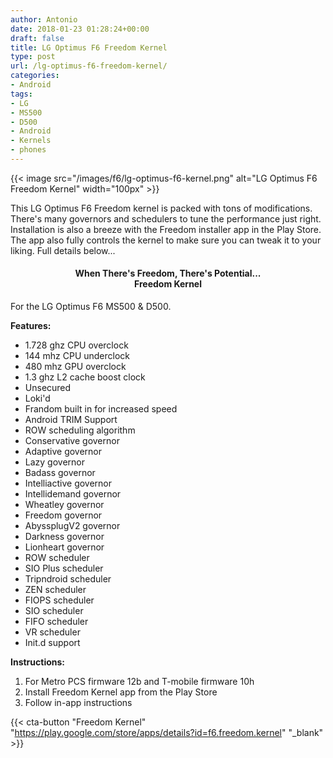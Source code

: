 ```yaml
---
author: Antonio
date: 2018-01-23 01:28:24+00:00
draft: false
title: LG Optimus F6 Freedom Kernel
type: post
url: /lg-optimus-f6-freedom-kernel/
categories:
- Android
tags:
- LG
- MS500
- D500
- Android
- Kernels
- phones
---
```


{{< image src="/images/f6/lg-optimus-f6-kernel.png" alt="LG Optimus F6 Freedom Kernel" width="100px" >}}

This LG Optimus F6 Freedom kernel is packed with tons of modifications. There's many governors and schedulers to tune the performance just right. Installation is also a breeze with the Freedom installer app in the Play Store. The app also fully controls the kernel to make sure you can tweak it to your liking. Full details below...

<!--more-->

<h4 style="text-align: center;"><strong>When There's Freedom, There's Potential...<br>Freedom Kernel</strong></h4>

For the LG Optimus F6 MS500 & D500.

**Features:**

- 1.728 ghz CPU overclock
- 144 mhz CPU underclock
- 480 mhz GPU overclock
- 1.3 ghz L2 cache boost clock
- Unsecured
- Loki'd
- Frandom built in for increased speed
- Android TRIM Support
- ROW scheduling algorithm
- Conservative governor
- Adaptive governor
- Lazy governor
- Badass governor
- Intelliactive governor
- Intellidemand governor
- Wheatley governor
- Freedom governor
- AbyssplugV2 governor
- Darkness governor
- Lionheart governor
- ROW scheduler
- SIO Plus scheduler
- Tripndroid scheduler
- ZEN scheduler
- FIOPS scheduler
- SIO scheduler
- FIFO scheduler
- VR scheduler
- Init.d support

**Instructions:**

1. For Metro PCS firmware 12b and T-mobile firmware 10h
2. Install Freedom Kernel app from the Play Store
3. Follow in-app instructions

{{< cta-button "Freedom Kernel" "https://play.google.com/store/apps/details?id=f6.freedom.kernel" "_blank" >}}
